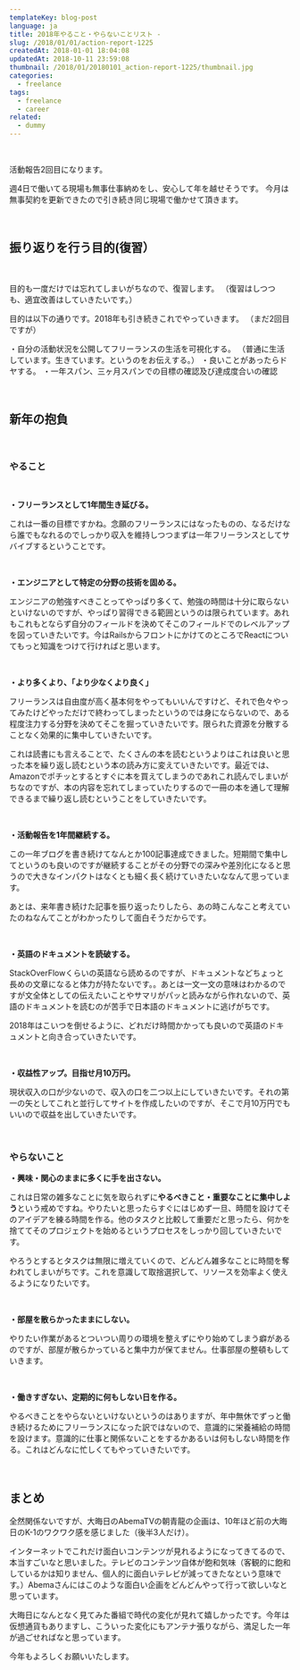 ```yaml
---
templateKey: blog-post
language: ja
title: 2018年やること・やらないことリスト -
slug: /2018/01/01/action-report-1225
createdAt: 2018-01-01 18:04:08
updatedAt: 2018-10-11 23:59:08
thumbnail: /2018/01/20180101_action-report-1225/thumbnail.jpg
categories:
  - freelance
tags:
  - freelance
  - career
related:
  - dummy
---
```


&nbsp;

活動報告2回目になります。

週4日で働いてる現場も無事仕事納めをし、安心して年を越せそうです。
今月は無事契約を更新できたので引き続き同じ現場で働かせて頂きます。

&nbsp;
<h2 id="toc_id_5">振り返りを行う目的(復習）</h2>
&nbsp;

目的も一度だけでは忘れてしまいがちなので、復習します。
（復習はしつつも、適宜改善はしていきたいです。）

目的は以下の通りです。2018年も引き続きこれでやっていきます。
（まだ2回目ですが）

・自分の活動状況を公開してフリーランスの生活を可視化する。
（普通に生活しています。生きています。というのをお伝えする。）
・良いことがあったらドヤする。
・一年スパン、三ヶ月スパンでの目標の確認及び達成度合いの確認

&nbsp;
<h2>新年の抱負</h2>
&nbsp;
<h3>やること</h3>
&nbsp;

<strong>・フリーランスとして1年間生き延びる。</strong>

これは一番の目標ですかね。念願のフリーランスにはなったものの、なるだけなら誰でもなれるのでしっかり収入を維持しつつまずは一年フリーランスとしてサバイブするということです。

&nbsp;

<strong>・エンジニアとして特定の分野の技術を固める。</strong>

エンジニアの勉強すべきことってやっぱり多くて、勉強の時間は十分に取らないといけないのですが、やっぱり習得できる範囲というのは限られています。あれもこれもとならず自分のフィールドを決めてそこのフィールドでのレベルアップを図っていきたいです。今はRailsからフロントにかけてのところでReactについてもっと知識をつけて行ければと思います。

&nbsp;

<strong>・より多くより、「より少なくより良く」</strong>

フリーランスは自由度が高く基本何をやってもいいんですけど、それで色々やってみたけどやっただけで終わってしまったというのでは身にならないので、ある程度注力する分野を決めてそこを掘っていきたいです。限られた資源を分散することなく効果的に集中していきたいです。

これは読書にも言えることで、たくさんの本を読むというよりはこれは良いと思った本を繰り返し読むという本の読み方に変えていきたいです。最近では、Amazonでポチッとするとすぐに本を買えてしまうのであれこれ読んでしまいがちなのですが、本の内容を忘れてしまっていたりするので一冊の本を通して理解できるまで繰り返し読むということをしていきたいです。

&nbsp;

<strong>・活動報告を1年間継続する。</strong>

この一年ブログを書き続けてなんとか100記事達成できました。短期間で集中してというのも良いのですが継続することがその分野での深みや差別化になると思うので大きなインパクトはなくとも細く長く続けていきたいななんて思っています。

あとは、来年書き続けた記事を振り返ったりしたら、あの時こんなこと考えていたのねなんてことがわかったりして面白そうだからです。

&nbsp;

<strong>・英語のドキュメントを読破する。</strong>

StackOverFlowくらいの英語なら読めるのですが、ドキュメントなどちょっと長めの文章になると体力が持たないです。。あとは一文一文の意味はわかるのですが文全体としての伝えたいことやサマリがパッと読みながら作れないので、英語のドキュメントを読むのが苦手で日本語のドキュメントに逃げがちです。

2018年はこいつを倒せるように、どれだけ時間かかっても良いので英語のドキュメントと向き合っていきたいです。

&nbsp;

<strong>・収益性アップ。目指せ月10万円。</strong>

現状収入の口が少ないので、収入の口を二つ以上にしていきたいです。それの第一の矢としてこれと並行してサイトを作成したいのですが、そこで月10万円でもいいので収益を出していきたいです。

&nbsp;
<h3>やらないこと</h3>
<strong>・興味・関心のままに多くに手を出さない。</strong>

これは日常の雑多なことに気を取られずに<strong>やるべきこと・重要なことに集中しよう</strong>という戒めですね。やりたいと思ったらすぐにはじめず一旦、時間を設けてそのアイデアを練る時間を作る。他のタスクと比較して重要だと思ったら、何かを捨ててそのプロジェクトを始めるというプロセスをしっかり回していきたいです。

やろうとするとタスクは無限に増えていくので、どんどん雑多なことに時間を奪われてしまいがちです。これを意識して取捨選択して、リソースを効率よく使えるようになりたいです。

&nbsp;

<strong>・部屋を散らかったままにしない。</strong>

やりたい作業があるとついつい周りの環境を整えずにやり始めてしまう癖があるのですが、部屋が散らかっていると集中力が保てません。仕事部屋の整頓もしていきます。

&nbsp;

<strong>・働きすぎない、定期的に何もしない日を作る。</strong>

やるべきことをやらないといけないというのはありますが、年中無休でずっと働き続けるためにフリーランスになった訳ではないので、意識的に栄養補給の時間を設けます。意識的に仕事と関係ないことをするかあるいは何もしない時間を作る。これはどんなに忙しくてもやっていきたいです。

&nbsp;
<h2>まとめ</h2>
全然関係ないですが、大晦日のAbemaTVの朝青龍の企画は、10年ほど前の大晦日のK-1のワクワク感を感じました（後半3人だけ）。

インターネットでこれだけ面白いコンテンツが見れるようになってきてるので、本当すごいなと思いました。テレビのコンテンツ自体が飽和気味（客観的に飽和しているかは知りません、個人的に面白いテレビが減ってきたなという意味です。）Abemaさんにはこのような面白い企画をどんどんやって行って欲しいなと思っています。

大晦日になんとなく見てみた番組で時代の変化が見れて嬉しかったです。今年は仮想通貨もありますし、こういった変化にもアンテナ張りながら、満足した一年が過ごせればなと思っています。

今年もよろしくお願いいたします。
